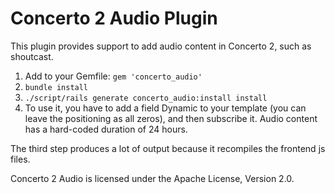 # Concerto 2 Audio Plugin
This plugin provides support to add audio content in Concerto 2, such as shoutcast.

1.  Add to your Gemfile: ```gem 'concerto_audio'```
2.  ```bundle install```
3.  ```./script/rails generate concerto_audio:install install```
4.  To use it, you have to add a field Dynamic to your template (you can leave the positioning as all zeros), and then subscribe it. Audio content has a hard-coded duration of 24 hours.

The third step produces a lot of output because it recompiles the frontend js files.

Concerto 2 Audio is licensed under the Apache License, Version 2.0.
